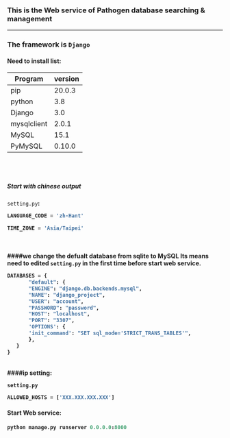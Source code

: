 ### This is the Web service of Pathogen database searching & management
---
### The framework is  `Django`
#### Need to install list:

Program | version
-|-
pip            | 20.0.3
python         | 3.8
Django         | 3.0
mysqlclient    | 2.0.1
MySQL          | 15.1
PyMySQL        | 0.10.0

<br><br>
##### Start with chinese output
`setting.py`<b>:
```python
LANGUAGE_CODE = 'zh-Hant'

TIME_ZONE = 'Asia/Taipei'
```

<br><br>
####we change the defualt database from sqlite to MySQL
Its means need to edited `setting.py` in the first time before start 
web service.
```python
DATABASES = {
       "default": {
       "ENGINE": "django.db.backends.mysql",
       "NAME": "django_project",
       "USER": "account",
       "PASSWORD": "password",
       "HOST": "localhost",
       "PORT": "3307",
       'OPTIONS': {
       'init_command': "SET sql_mode='STRICT_TRANS_TABLES'",
       },
   }    
}
```
<br>
####ip setting:

`setting.py`

```python
ALLOWED_HOSTS = ['XXX.XXX.XXX.XXX']
```

#### Start Web service:

```python
python manage.py runserver 0.0.0.0:8000
```
<br>







